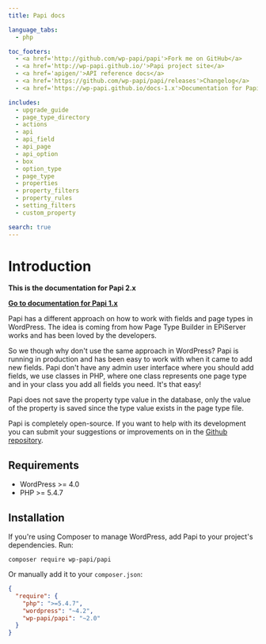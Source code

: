 ```yaml
---
title: Papi docs

language_tabs:
  - php

toc_footers:
  - <a href='http://github.com/wp-papi/papi'>Fork me on GitHub</a>
  - <a href='http://wp-papi.github.io/'>Papi project site</a>
  - <a href='apigen/'>API reference docs</a>
  - <a href='https://github.com/wp-papi/papi/releases'>Changelog</a>
  - <a href='https://wp-papi.github.io/docs-1.x'>Documentation for Papi 1.x</a>

includes:
  - upgrade_guide
  - page_type_directory
  - actions
  - api
  - api_field
  - api_page
  - api_option
  - box
  - option_type
  - page_type
  - properties
  - property_filters
  - property_rules
  - setting_filters
  - custom_property

search: true
---
```


# Introduction

**This is the documentation for Papi 2.x**

[**Go to documentation for Papi 1.x**](https://wp-papi.github.io/docs-1.x)

Papi has a different approach on how to work with fields and page types in WordPress. The idea is coming from how Page Type Builder in EPiServer works and has been loved by the developers.

So we though why don't use the same approach in WordPress? Papi is  running in production and has been easy to work with when it came to add new fields. Papi don't have any admin user interface where you should add fields, we use classes in PHP, where one class represents one page type and in your class you add all fields you need. It's that easy!

Papi does not save the property type value in the database, only the value of the property is saved since the type value exists in the page type file.

Papi is completely open-source. If you want to help with its development you can submit your suggestions or improvements on in the [Github repository](https://github.com/wp-papi/papi).

## Requirements

* WordPress >= 4.0
* PHP >= 5.4.7

## Installation

If you're using Composer to manage WordPress, add Papi to your project's dependencies. Run:

`composer require wp-papi/papi`

Or manually add it to your `composer.json`:

```json
{
  "require": {
    "php": ">=5.4.7",
    "wordpress": "~4.2",
    "wp-papi/papi": "~2.0"
  }
}
```
